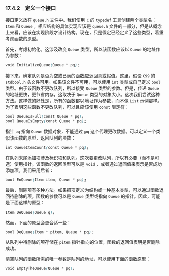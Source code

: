 ### 17.4.2　定义一个接口

接口定义放在 `queue.h` 文件中。我们使用 `C` 的 `typedef` 工具创建两个类型名： `Item` 和 `Queue` 。相应结构的具体实现应该是 `queue.h` 文件的一部分，但是从概念上来看，应该在实现阶段才设计结构。现在，只是假定已经定义了这些类型，着重考虑函数的原型。

首先，考虑初始化。这涉及改变 `Queue` 类型，所以该函数应该以 `Queue` 的地址作为参数：

```css
void InitializeQueue(Queue * pq);
```

接下来，确定队列是否为空或已满的函数应返回真或假值。这里，假设 `C99` 的 `stdbool.h` 头文件可用。如果该文件不可用，可以使用 `int` 类型或自己定义 `bool` 类型。由于该函数不更改队列，所以接受 `Queue` 类型的参数。但是，传递 `Queue` 的地址更快，更节省内存，这取决于 `Queue` 类型的对象大小。这次我们尝试这种方法。这样做的好处是，所有的函数都以地址作为参数，而不像 `List` 示例那样。为了表明这些函数不更改队列，可以且应该使用 `const` 限定符：

```css
bool QueueIsFull(const Queue * pq);
bool QueueIsEmpty(const Queue * pq);
```

指针 `pq` 指向 `Queue` 数据对象，不能通过 `pq` 这个代理更改数据。可以定义一个类似该函数的原型，返回队列的项数：

```css
int QueueItemCount(const Queue * pq);
```

在队列末尾添加项涉及标识项和队列。这次要更改队列，所以有必要（而不是可选）使用指针。该函数的返回类型可以是 `void` ，或者通过返回值来表示是否成功添加项。我们采用后者：

```css
bool EnQueue(Item item, Queue * pq);
```

最后，删除项有多种方法。如果把项定义为结构或一种基本类型，可以通过函数返回待删除的项。函数的参数可以是 `Queue` 类型或指向 `Queue` 的指针。因此，可能是下面这样的原型：

```css
Item DeQueue(Queue q);
```

然而，下面的原型会更合适一些：

```css
bool DeQueue(Item * pitem, Queue * pq);
```

从队列中待删除的项存储在 `pitem` 指针指向的位置，函数的返回值表明是否删除成功。

清空队列的函数所需的唯一参数是队列的地址，可以使用下面的函数原型：

```css
void EmptyTheQueue(Queue * pq);
```

